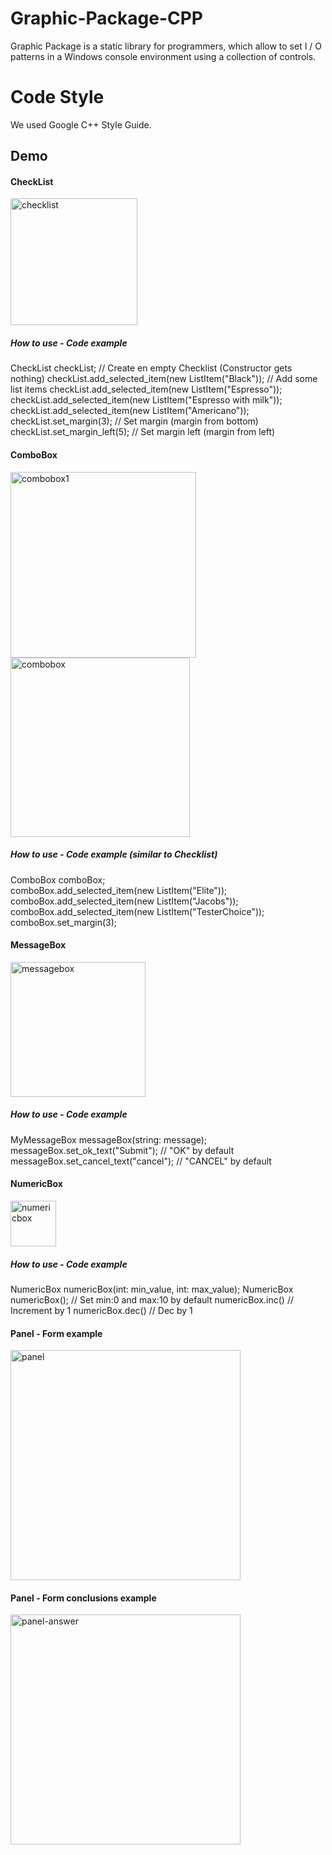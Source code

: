 

#  Graphic-Package-CPP

Graphic Package is a static library for programmers, which allow to set I / O patterns in a Windows console environment using a collection of controls.

# Code Style


We used Google C++ Style Guide.

## Demo

#### CheckList
<img width="203" alt="checklist" src="https://user-images.githubusercontent.com/34625584/43034212-248262d0-8ce1-11e8-8050-0dc9c0eca881.png">

##### How to use - Code example

CheckList checkList;                                                // Create en empty Checklist (Constructor gets nothing)
checkList.add_selected_item(new ListItem("Black"));                 // Add some list items
checkList.add_selected_item(new ListItem("Espresso"));
checkList.add_selected_item(new ListItem("Espresso with milk"));
checkList.add_selected_item(new ListItem("Americano"));
checkList.set_margin(3);                                            // Set margin (margin from bottom)
checkList.set_margin_left(5);                                       // Set margin left (margin from left)

#### ComboBox

<img width="297" alt="combobox1" src="https://user-images.githubusercontent.com/34625584/43034223-57a8bf7e-8ce1-11e8-9bfb-60440c13d6db.png">

<img width="287" alt="combobox" src="https://user-images.githubusercontent.com/34625584/43034221-42429ae2-8ce1-11e8-9d88-5b4c07b3c05a.png">

##### How to use - Code example (similar to Checklist)

ComboBox comboBox;                                      
comboBox.add_selected_item(new ListItem("Elite"));
comboBox.add_selected_item(new ListItem("Jacobs"));
comboBox.add_selected_item(new ListItem("TesterChoice"));
comboBox.set_margin(3);


#### MessageBox

<img width="216" alt="messagebox" src="https://user-images.githubusercontent.com/34625584/43034226-6ce58ae8-8ce1-11e8-839a-0a82bcda8180.png">

##### How to use - Code example 

MyMessageBox messageBox(string: message);  
messageBox.set_ok_text("Submit");           // "OK" by default
messageBox.set_cancel_text("cancel");       // "CANCEL" by default

#### NumericBox
<img width="73" alt="numericbox" src="https://user-images.githubusercontent.com/34625584/43034238-9da36d9e-8ce1-11e8-8ce6-7bda201f94fb.png">

##### How to use - Code example 

NumericBox numericBox(int: min_value, int: max_value);
NumericBox numericBox();                                // Set min:0 and max:10 by default
numericBox.inc()                                        // Increment by 1
numericBox.dec()                                        // Dec by 1


#### Panel - Form example

<img width="368" alt="panel" src="https://trello-attachments.s3.amazonaws.com/5aec85de7ae4cd018396e831/5b0c31a824407fcd406a38ac/e6ab102ad9fc343904f4a7b1b1e2b38d/Screen_Shot_2018-07-13_at_20.49.22.png">

#### Panel - Form conclusions example

<img width="368" alt="panel-answer" src="https://trello-attachments.s3.amazonaws.com/5aec85de7ae4cd018396e831/5b0c31a824407fcd406a38ac/360690e493bc93656a805c01cd982a59/Screen_Shot_2018-07-13_at_20.45.57.png">
